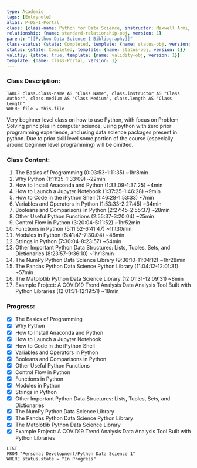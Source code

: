 ```yaml
---
type: Academic
tags: [Entrynote]
alias: P-DS-1-Portal
class: {class-name: Python for Data Science, instructor: Maxwell Armi, medium: Online Course, start-date: 2023-04-01, online-platform: FreeCodeCamp-Youtube, length: 12hr20min, class-alias: P-DS-1, template: {name: class-online-course-obj, version: 1}}
relationship: {name: standard-relationship-obj, version: 1}
parent: "[[Python Data Science 1 Bibliography]]"
class-status: {state: Completed, template: {name: status-obj, version: 1}}
status: {state: Completed, template: {name: status-obj, version: 1}}
valitiy: {state: true, template: {name: validity-obj, version: 1}}
template: {name: Class-Portal, version: 1} 
---
```


### Class Description:

```dataview
TABLE class.class-name AS "Class Name", class.instructor AS "Class Author", class.medium AS "Class Medium", class.length AS "Class Length"
WHERE file = this.file
```

Very beginner level class on how to use Python, with focus on Problem Solving principles in computer science, using python with zero prior programming experience, and using data science packages present in python. Due to prior skill level some portion of the course (especially around beginner level programming) will be omitted. 


### Class Content:

1. The Basics of Programming (0:03:53-1:11:35) ~1hr8min 
2. Why Python (1:11:35-1:33:09) ~22min
3. How to Install Anaconda and Python (1:33:09-1:37:25) ~4min
4. How to Launch a Jupyter Notebook (1:37:25-1:46:28) ~9min
5. How to Code in the iPython Shell (1:46:28-1:53:33) ~7min
6. Variables and Operators in Python (1:53:33-2:27:45) ~34min
7. Booleans and Comparisons in Python (2:27:45-2:55:37) ~28min
8. Other Useful Python Functions (2:55:37-3:20:04) ~25min
9. Control Flow in Python (3:20:04-5:11:52) ~1hr52min
10. Functions in Python (5:11:52-6:41:47) ~1ht30min
11. Modules in Python (6:41:47-7:30:04) ~48min
12. Strings in Python (7:30:04-8:23:57) ~54min
13. Other Important Python Data Structures: Lists, Tuples, Sets, and Dictionaries (8:23:57-9:36:10) ~1hr13min
14. The NumPy Python Data Science Library (9:36:10-11:04:12) ~1hr28min
15. The Pandas Python Data Science Python Library (11:04:12-12:01:31) ~57min
16. The Matplotlib Python Data Science Library (12:01:31-12:09:31) ~8min
17. Example Project: A COVID19 Trend Analysis Data Analysis Tool Built with Python Libraries (12:01:31-12:19:51) ~18min

### Progress:

- [x] The Basics of Programming
- [x] Why Python
- [x] How to Install Anaconda and Python
- [x] How to Launch a Jupyter Notebook
- [x] How to Code in the iPython Shell 
- [x] Variables and Operators in Python
- [x] Booleans and Comparisons in Python
- [x] Other Useful Python Functions 
- [x] Control Flow in Python 
- [x] Functions in Python
- [x] Modules in Python
- [x] Strings in Python
- [x] Other Important Python Data Structures: Lists, Tuples, Sets, and Dictionaries
- [x] The NumPy Python Data Science Library 
- [x] The Pandas Python Data Science Python Library
- [x] The Matplotlib Python Data Science Library
- [x] Example Project: A COVID19 Trend Analysis Data Analysis Tool Built with Python Libraries

```dataview
LIST
FROM "Personal Development/Python Data Science 1"
WHERE status.state = "In Progress"
```

